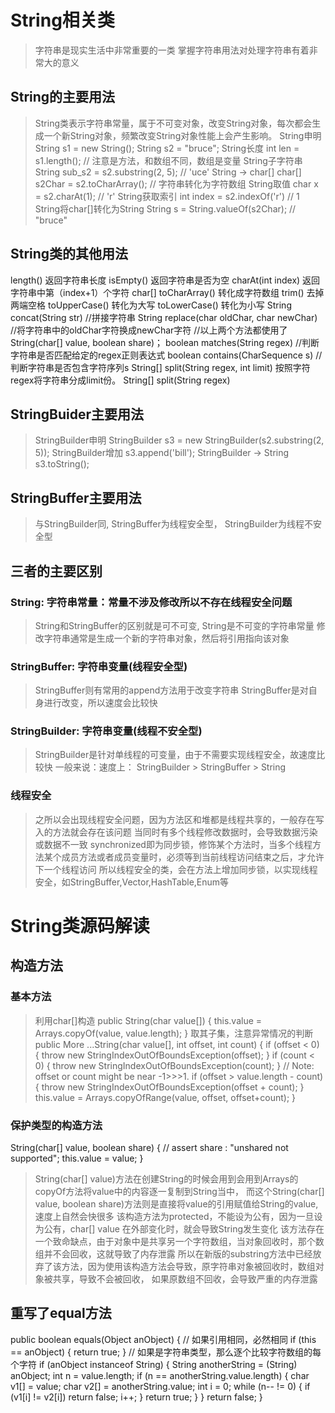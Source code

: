# String相关类
> 字符串是现实生活中非常重要的一类
> 掌握字符串用法对处理字符串有着非常大的意义
## String的主要用法
> String类表示字符串常量，属于不可变对象，改变String对象，每次都会生成一个新String对象，频繁改变String对象性能上会产生影响。
> String申明
    String s1 = new String();
    String s2 = "bruce";
> String长度
    int len = s1.length(); // 注意是方法，和数组不同，数组是变量
> String子字符串
    String sub_s2 = s2.substring(2, 5); // 'uce'
> String -> char[]
    char[] s2Char = s2.toCharArray(); // 字符串转化为字符数组
> String取值
    char x = s2.charAt(1); // 'r'
> String获取索引
    int index = s2.indexOf('r') // 1
> String将char[]转化为String
    String s = String.valueOf(s2Char); // "bruce"

## String类的其他用法
length() 返回字符串长度
isEmpty() 返回字符串是否为空
charAt(int index) 返回字符串中第（index+1）个字符
char[] toCharArray() 转化成字符数组
trim() 去掉两端空格
toUpperCase() 转化为大写
toLowerCase() 转化为小写
String concat(String str) //拼接字符串
String replace(char oldChar, char newChar) //将字符串中的oldChar字符换成newChar字符
//以上两个方法都使用了String(char[] value, boolean share)；
boolean matches(String regex) //判断字符串是否匹配给定的regex正则表达式
boolean contains(CharSequence s) //判断字符串是否包含字符序列s
String[] split(String regex, int limit) 按照字符regex将字符串分成limit份。
String[] split(String regex)

## StringBuider主要用法
> StringBuilder申明
    StringBuilder s3 = new StringBuilder(s2.substring(2, 5));
> StringBuilder增加
    s3.append('bill');
> StringBuilder -> String
    s3.toString();
## StringBuffer主要用法
> 与StringBuilder同, StringBuffer为线程安全型， StringBuilder为线程不安全型
## 三者的主要区别
### String: 字符串常量：常量不涉及修改所以不存在线程安全问题
> String和StringBuffer的区别就是可不可变, String是不可变的字符串常量
> 修改字符串通常是生成一个新的字符串对象，然后将引用指向该对象
### StringBuffer: 字符串变量(线程安全型)
> StringBuffer则有常用的append方法用于改变字符串
> StringBuffer是对自身进行改变，所以速度会比较快
### StringBuilder: 字符串变量(线程不安全型)
> StringBuilder是针对单线程的可变量，由于不需要实现线程安全，故速度比较快
一般来说：速度上：
StringBuilder > StringBuffer > String
### 线程安全
> 之所以会出现线程安全问题，因为方法区和堆都是线程共享的，一般存在写入的方法就会存在该问题
> 当同时有多个线程修改数据时，会导致数据污染或数据不一致
> synchronized即为同步锁，修饰某个方法时，当多个线程方法某个成员方法或者成员变量时，必须等到当前线程访问结束之后，才允许下一个线程访问
> 所以线程安全的类，会在方法上增加同步锁，以实现线程安全，如StringBuffer,Vector,HashTable,Enum等
# String类源码解读
## 构造方法
### 基本方法
> 利用char[]构造
public String(char value[]) {
    this.value = Arrays.copyOf(value, value.length);
}
> 取其子集，注意异常情况的判断
public More ...String(char value[], int offset, int count) {
    if (offset < 0) {
    throw new StringIndexOutOfBoundsException(offset);
    }
    if (count < 0) {
        throw new StringIndexOutOfBoundsException(count);
    }
    // Note: offset or count might be near -1>>>1.
    if (offset > value.length - count) {
        throw new StringIndexOutOfBoundsException(offset + count);
    }
    this.value = Arrays.copyOfRange(value, offset, offset+count);
}
### 保护类型的构造方法
>
String(char[] value, boolean share) {
    // assert share : "unshared not supported";
    this.value = value;
}
> String(char[] value)方法在创建String的时候会用到会用到Arrays的copyOf方法将value中的内容逐一复制到String当中，
> 而这个String(char[] value, boolean share)方法则是直接将value的引用赋值给String的value,速度上自然会快很多
> 该构造方法为protected，不能设为公有，因为一旦设为公有，char[] value 在外部变化时，就会导致String发生变化
> 该方法存在一个致命缺点，由于对象中是共享另一个字符数组，当对象回收时，那个数组并不会回收，这就导致了内存泄露
> 所以在新版的substring方法中已经放弃了该方法，因为使用该构造方法会导致，原字符串对象被回收时，数组对象被共享，导致不会被回收，
如果原数组不回收，会导致严重的内存泄露

## 重写了equal方法
>
public boolean equals(Object anObject) {
        // 如果引用相同，必然相同
        if (this == anObject) {
            return true;
        }
        // 如果是字符串类型，那么逐个比较字符数组的每个字符
        if (anObject instanceof String) {
            String anotherString = (String) anObject;
            int n = value.length;
            if (n == anotherString.value.length) {
                char v1[] = value;
                char v2[] = anotherString.value;
                int i = 0;
                while (n-- != 0) {
                    if (v1[i] != v2[i])
                            return false;
                    i++;
                }
                return true;
            }
        }
        return false;
    }

